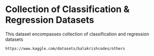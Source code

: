 # Collection of Classification & Regression Datasets
This dataset encompasses collection of classification and regression datasets

    https://www.kaggle.com/datasets/balakrishcodes/others

